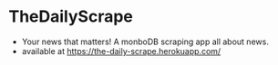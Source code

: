 # TheDailyScrape
- Your news that matters! A monboDB scraping app all about news. 
- available at https://the-daily-scrape.herokuapp.com/
